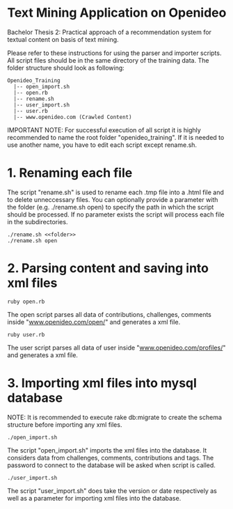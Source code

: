 Text Mining Application on Openideo
===================================

Bachelor Thesis 2: Practical approach of a recommendation system for textual content on basis of text mining.

Please refer to these instructions for using the parser and importer scripts. All script files should be in the same directory of the training data. The folder structure should look as following:

    Openideo_Training
      |-- open_import.sh
      |-- open.rb
      |-- rename.sh
      |-- user_import.sh
      |-- user.rb
      |-- www.openideo.com (Crawled Content)

IMPORTANT NOTE: For successful execution of all script it is highly recommended to name the root folder "openideo_training". If it is needed to use another name, you have to edit each script except rename.sh.

# 1. Renaming each file

The script "rename.sh" is used to rename each .tmp file into a .html file and to delete unneccessary files. You can optionally provide a parameter with the folder (e.g. ./rename.sh open) to specify the path in which the script should be processed. If no parameter exists the script will process each file in the subdirectories.

    ./rename.sh <<folder>>
    ./rename.sh open

# 2. Parsing content and saving into xml files

    ruby open.rb
    
The open script parses all data of contributions, challenges, comments inside "www.openideo.com/open/" and generates a xml file.

    ruby user.rb
    
The user script parses all data of user inside "www.openideo.com/profiles/" and generates a xml file.

# 3. Importing xml files into mysql database

NOTE: It is recommended to execute rake db:migrate to create the schema structure before importing any xml files.

    ./open_import.sh

The script "open_import.sh" imports the xml files into the database. It considers data from challenges, comments, contributions and tags. The password to connect to the database will be asked when script is called.

    ./user_import.sh

The script "user_import.sh" does take the version or date respectively as well as a parameter for importing xml files into the database.
